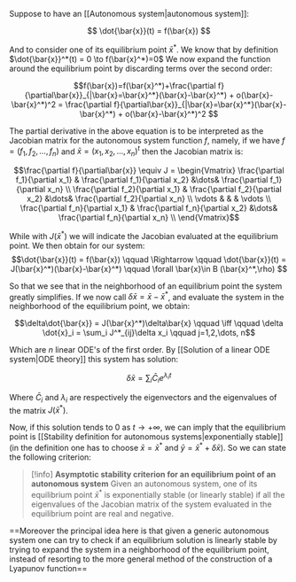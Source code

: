 Suppose to have an [[Autonomous system|autonomous system]]:

$$ \dot{\bar{x}}(t) = f(\bar{x}) $$

And to consider one of its equilibrium point $\bar{x}^*$. We know that by definition $\dot{\bar{x}}^*(t) = 0 \to f(\bar{x}^*)=0$
We now expand the function around the equilibrium point by discarding terms over the second order:

$$f(\bar{x})=f(\bar{x}^*)+\frac{\partial f}{\partial\bar{x}}_{|\bar{x}=\bar{x}^*}(\bar{x}-\bar{x}^*)  + o(\bar{x}-\bar{x}^*)^2 = \frac{\partial f}{\partial\bar{x}}_{|\bar{x}=\bar{x}^*}(\bar{x}-\bar{x}^*)  + o(\bar{x}-\bar{x}^*)^2 $$

The partial derivative in the above equation is to be interpreted as the Jacobian matrix for the autonomous system function $f$, namely, if we have $f=(f_1,f_2,\dots,f_n)$ and $\bar{x}= (x_1,x_2,\dots,x_n)^t$ then the Jacobian matrix is:

$$\frac{\partial f}{\partial\bar{x}} \equiv J = \begin{Vmatrix} \frac{\partial f_1}{\partial x_1} & \frac{\partial f_1}{\partial x_2} &\dots& \frac{\partial f_1}{\partial x_n} \\  \frac{\partial f_2}{\partial x_1} & \frac{\partial f_2}{\partial x_2} &\dots& \frac{\partial f_2}{\partial x_n} \\
\vdots & & & \vdots \\
 \frac{\partial f_n}{\partial x_1} & \frac{\partial f_n}{\partial x_2} &\dots& \frac{\partial f_n}{\partial x_n} \\
\end{Vmatrix}$$

While with $J(\bar{x}^*)$ we will indicate the Jacobian evaluated at the equilibrium point. We then obtain for our system:
 $$\dot{\bar{x}}(t) = f(\bar{x})  \qquad \Rightarrow \qquad  \dot{\bar{x}}(t) = J(\bar{x}^*)(\bar{x}-\bar{x}^*) \qquad \forall \bar{x}\in B (\bar{x}^*,\rho)  $$

So that we see that in the neighborhood of an equilibrium point the system greatly simplifies.
If we now call $\delta\bar{x} = \bar{x}-\bar{x}^*$, and evaluate the system in the neighborhood of the equilibrium point, we obtain:

$$\delta\dot{\bar{x}} = J(\bar{x}^*)\delta\bar{x} \qquad \iff \qquad \delta \dot{x}_i = \sum_i J^*_{ij}\delta x_i \qquad j=1,2,\dots, n$$

Which are $n$ linear ODE's of the first order. By [[Solution of a linear ODE system|ODE theory]] this system has solution:

$$\delta\bar{x} = \sum_i \bar{C}_i e^{\lambda_it}$$

Where $\bar{C}_i$ and $\lambda_i$ are respectively the eigenvectors and the eigenvalues of the matrix $J(\bar{x}^*)$.

Now, if this solution tends to $0$ as $t\to +\infty$, we can imply that the equilibrium point is [[Stability definition for autonomous systems|exponentially stable]] (in the definition one has to choose $\bar{x}=\bar{x}^*$ and $\bar{y}=\bar{x}^*+\delta\bar{x}$).
So we can state the following criterion:

>[!info] **Asymptotic stability criterion for an equilibrium point of an autonomous system**
>Given an autonomous system, one of its equilibrium point $\bar{x}^*$ is exponentially stable (or linearly stable) if all the eigenvalues of the Jacobian matrix of the system evaluated in the equilibrium point are real and negative.

==Moreover the principal idea here is that given a generic autonomous system one can try to check if an equilibrium solution is linearly stable by trying to expand the system in a neighborhood of the equilibrium point, instead of resorting to the more general method of the construction of a Lyapunov function==
